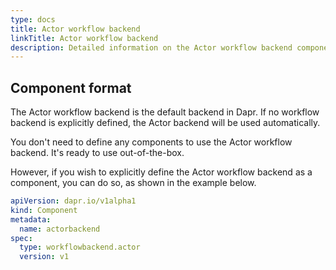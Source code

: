 ```yaml
---
type: docs
title: Actor workflow backend
linkTitle: Actor workflow backend
description: Detailed information on the Actor workflow backend component
---
```


## Component format

The Actor workflow backend is the default backend in Dapr. If no workflow backend is explicitly defined, the Actor backend will be used automatically.

You don't need to define any components to use the Actor workflow backend. It's ready to use out-of-the-box.

However, if you wish to explicitly define the Actor workflow backend as a component, you can do so, as shown in the example below.

```yaml
apiVersion: dapr.io/v1alpha1
kind: Component
metadata:
  name: actorbackend
spec:
  type: workflowbackend.actor
  version: v1
```
